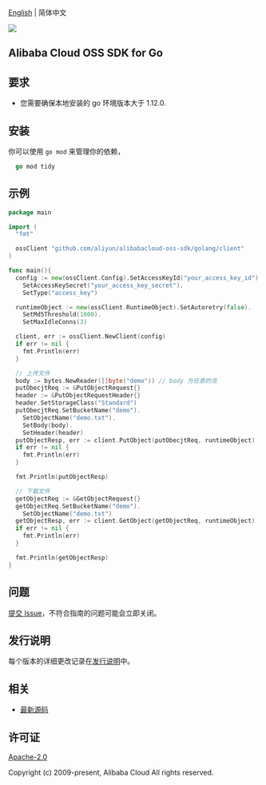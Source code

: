 [English](README.md) | 简体中文

![](https://aliyunsdk-pages.alicdn.com/icons/AlibabaCloud.svg)

## Alibaba Cloud OSS SDK for Go

## 要求
- 您需要确保本地安装的 go 环境版本大于 1.12.0.

## 安装

你可以使用 `go mod` 来管理你的依赖，
```go
  go mod tidy
```

## 示例
```go
package main

import (
  "fmt"

  ossClient "github.com/aliyun/alibabacloud-oss-sdk/golang/client"
)

func main(){
  config := new(ossClient.Config).SetAccessKeyId("your_access_key_id").
	SetAccessKeySecret("your_access_key_secret").
	SetType("access_key")

  runtimeObject := new(ossClient.RuntimeObject).SetAutoretry(false).
	SetMd5Threshold(1000).
	SetMaxIdleConns(3)

  client, err := ossClient.NewClient(config)
  if err != nil {
    fmt.Println(err)
  }

  // 上传文件
  body := bytes.NewReader([]byte("demo")) // body 为任意的流
  putObecjtReq := &PutObjectRequest{}
  header := &PutObjectRequestHeader{}
  header.SetStorageClass("Standard")
  putObecjtReq.SetBucketName("demo").
    SetObjectName("demo.txt").
    SetBody(body).
    SetHeader(header)
  putObjectResp, err := client.PutObject(putObecjtReq, runtimeObject)
  if err != nil {
    fmt.Println(err)
  }

  fmt.Println(putObjectResp)

  // 下载文件
  getObjectReq := &GetObjectRequest{}
  getObjectReq.SetBucketName("demo").
    SetObjectName("demo.txt")
  getObjectResp, err := client.GetObject(getObjectReq, runtimeObject)
  if err != nil {
    fmt.Println(err)
  }

  fmt.Println(getObjectResp)
}    
```

## 问题
[提交 Issue](https://github.com/aliyun/alibabacloud-oss-sdk/issues/new)，不符合指南的问题可能会立即关闭。

## 发行说明
每个版本的详细更改记录在[发行说明](./ChangeLog.txt)中。

## 相关
* [最新源码](https://github.com/aliyun/alibabacloud-oss-sdk/tree/master/langs/golang)

## 许可证
[Apache-2.0](http://www.apache.org/licenses/LICENSE-2.0)

Copyright (c) 2009-present, Alibaba Cloud All rights reserved.

